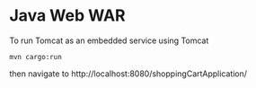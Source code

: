 
# Java Web WAR

To run Tomcat as an embedded service using Tomcat

```
mvn cargo:run
```

then navigate to http://localhost:8080/shoppingCartApplication/






